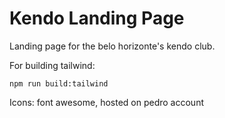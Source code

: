 # Kendo Landing Page

Landing page for the belo horizonte's kendo club.

For building tailwind:
```console
npm run build:tailwind
```

Icons: font awesome, hosted on pedro account